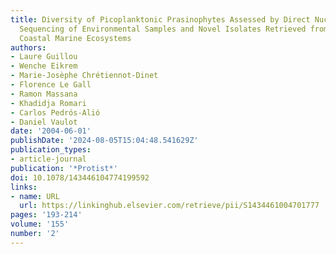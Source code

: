 ```yaml
---
title: Diversity of Picoplanktonic Prasinophytes Assessed by Direct Nuclear SSU rDNA
  Sequencing of Environmental Samples and Novel Isolates Retrieved from Oceanic and
  Coastal Marine Ecosystems
authors:
- Laure Guillou
- Wenche Eikrem
- Marie-Josèphe Chrétiennot-Dinet
- Florence Le Gall
- Ramon Massana
- Khadidja Romari
- Carlos Pedrós-Alió
- Daniel Vaulot
date: '2004-06-01'
publishDate: '2024-08-05T15:04:48.541629Z'
publication_types:
- article-journal
publication: '*Protist*'
doi: 10.1078/143446104774199592
links:
- name: URL
  url: https://linkinghub.elsevier.com/retrieve/pii/S1434461004701777
pages: '193-214'
volume: '155'
number: '2'
---
```

